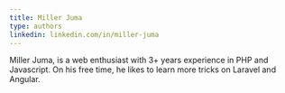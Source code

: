 ```yaml
---
title: Miller Juma
type: authors
linkedin: linkedin.com/in/miller-juma
---
```

Miller Juma, is a web enthusiast with 3+ years experience in PHP and Javascript. On his free time, he likes to learn more tricks on Laravel and Angular.
